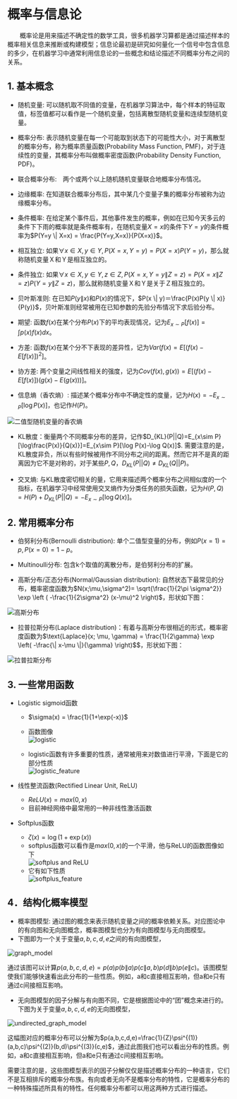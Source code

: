 # 概率与信息论

&emsp;&emsp;概率论是用来描述不确定性的数学工具，很多机器学习算都是通过描述样本的概率相关信息来推断或构建模型；信息论最初是研究如何量化一个信号中包含信息的多少，在机器学习中通常利用信息论的一些概念和结论描述不同概率分布之间的关系。

## 1. 基本概念

+ 随机变量: 可以随机取不同值的变量，在机器学习算法中，每个样本的特征取值，标签值都可以看作是一个随机变量，包括离散型随机变量和连续型随机变量。

+ 概率分布: 表示随机变量在每一个可能取到状态下的可能性大小，对于离散型的概率分布，称为概率质量函数(Probability Mass Function, PMF)，对于连续性的变量，其概率分布叫做概率密度函数(Probability Density Function, PDF)。

+ 联合概率分布:　两个或两个以上随机随机变量联合地概率分布情况。

+ 边缘概率: 在知道联合概率分布后，其中某几个变量子集的概率分布被称为边缘概率分布。

+ 条件概率: 在给定某个事件后，其他事件发生的概率，例如在已知今天多云的条件下下雨的概率就是条件概率有，在随机变量$X=x$的条件下$Y=y$的条件概率为$P(Y=y \| X=x) = \frac{P(Y=y,X=x)}{P(X=x)}$。

+ 相互独立: 如果$\forall x \in X, y \in Y, P(X=x,Y=y) = P(X=x)P(Y=y)$，那么就称随机变量Ｘ和Ｙ是相互独立的。

+ 条件独立: 如果$\forall x \in X, y \in Y, z \in Z, P(X=x,Y=y \| Z=z) = P(X=x \| Z=z)P(Y=y \| Z=z)$，那么就称随机变量Ｘ和Ｙ是关于Ｚ相互独立的。

+ 贝叶斯准则: 在已知$P(y \| x)$和$P(x)$的情况下，$P(x \| y)＝\frac{P(x)P(y \| x)}{P(y)}$，贝叶斯准则经常被用在已知参数的先验分布情况下求后验分布。

+ 期望: 函数$f(x)$在某个分布$P(x)$下的平均表现情况，记为$E_{x \sim P}[f(x)]=\int{p(x)f(x)dx}$。

+ 方差: 函数$f(x)$在某个分不下表现的差异性，记为$Var(f(x)=E[(f(x)-E[f(x)])^2]$。

+ 协方差: 两个变量之间线性相关的强度，记为$Cov(f(x),g(x))= E[(f(x)-E[f(x)])(g(x)-E(g(x)))]$。

+ 信息熵（香农熵）: 描述某个概率分布中不确定性的度量，记为$H(x)= -E_{x \sim P}[\log P(x)]$，也记作$H(P)$。

![二值型随机变量的香农熵](img/shannon-entropy.png)

+ KL散度：衡量两个不同概率分布的差异，记作$D_{KL}(P||Q)=E_{x\sim P}[\log\frac{P(x)}{Q(x)}]=E_{x\sim P}[\log P(x)-\log Q(x)]$. 需要注意的是，KL散度非负，所以有些时候被用作不同分布之间的距离。然而它并不是真的距离因为它不是对称的，对于某些$P,Q$，$D_{KL}(P||Q)\neq D_{KL}(Q||P)$。

+ 交叉熵: 与KL散度密切相关的量，它用来描述两个概率分布之间相似度的一个指标，在机器学习中经常使用交叉熵作为分类任务的损失函数，记为$H(P,Q)=H(P)+D_{KL}(P||Q)=-E_{x \sim P}[\log Q(x)]$。

## 2. 常用概率分布

+ 伯努利分布(Bernoulli distribution): 单个二值型变量的分布，例如$P(x=1)=p,P(x=0)=1-p$。

+ Multinoulli分布: 包含k个取值的离散分布，是伯努利分布的扩展。

+ 高斯分布/正态分布(Normal/Gaussian distribution): 自然状态下最常见的分布，概率密度函数为$N(x;\mu,\sigma^2)= \sqrt{\frac{1}{2\pi \sigma^2}} \exp \left ( -\frac{1}{2\sigma^2} (x-\mu)^2 \right)$，形状如下图：

![高斯分布](img/normal_dist.png)

+ 拉普拉斯分布(Laplace distribution)：有着与高斯分布很相近的形式，概率密度函数为$\text{Laplace}(x; \mu, \gamma) = \frac{1}{2\gamma} \exp \left( -\frac{\| x-\mu \|}{\gamma}  \right)$$，形状如下图：

![拉普拉斯分布](img/laplace_dist.png)

## 3. 一些常用函数

+ Logistic sigmoid函数
  + $\sigma(x) = \frac{1}{1+\exp(-x)}$
  + 函数图像<br>
  ![logistic](img/logistic_curve.png)

  + logistic函数有许多重要的性质，通常被用来对数值进行平滑，下面是它的部分性质<br>
  ![logistic_feature](img/logistic_feature.png)

+ 线性整流函数(Rectified Linear Unit, ReLU)
  + $ReLU(x) = max(0,x)$
  + 目前神经网络中最常用的一种非线性激活函数

+ Softplus函数
  + $\zeta(x) = \log(1+\exp(x))$
  + softplus函数可以看作是$max(0,x)$的一个平滑，他与ReLU的函数图像如下<br>
    ![softplus and ReLU](img/softplus_and_relu.png)
  + 它有如下性质<br>
    ![softplus_feature](img/softplus_feature.png)

## 4．结构化概率模型

+ 概率图模型: 通过图的概念来表示随机变量之间的概率依赖关系。对应图论中的有向图和无向图概念，概率图模型也分为有向图模型与无向图模型。
+ 下图即为一个关于变量$a,b,c,d,e$之间的有向图模型，

![graph_model](img/graph_model.png)

通过该图可以计算$p(a,b,c,d,e)=p(a)p(b \| a)p(c \| a,b)p(d \| b)p(e \| c)$。该图模型使我们能够快速看出此分布的一些性质。例如，a和c直接相互影响，但a和e只有通过c间接相互影响。

+ 无向图模型的因子分解与有向图不同，它是根据图论中的“团”概念来进行的。下图为关于变量$a,b,c,d,e$的无向图模型，

![undirected_graph_model](img/undirected_graph_model.png)

这幅图对应的概率分布可以分解为$p(a,b,c,d,e)=\frac{1}{Z}\psi^{(1)}(a,b,c)\psi^{(2)}(b,d)\psi^{(3)}(c,e)$，通过此图我们也可以看出分布的性质。例如，a和c直接相互影响，但a和e只有通过c间接相互影响。

需要注意的是，这些图模型表示的因子分解仅仅是描述概率分布的一种语言，它们不是互相排斥的概率分布族。有向或者无向不是概率分布的特性，它是概率分布的一种特殊描述所具有的特性。任何概率分布都可以用这两种方式进行描述。

